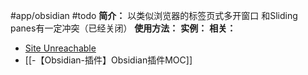 #app/obsidian #todo 
**简介：**
以类似浏览器的标签页式多开窗口
和Sliding panes有一定冲突（已经关闭）
**使用方法：**
**实例：**
**相关：**
* [Site Unreachable](https://github.com/gitobsidiantutorial/obsidian-tabs)
* [[-【Obsidian-插件】Obsidian插件MOC]]